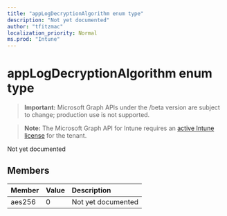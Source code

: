 ```yaml
---
title: "appLogDecryptionAlgorithm enum type"
description: "Not yet documented"
author: "tfitzmac"
localization_priority: Normal
ms.prod: "Intune"
---
```


# appLogDecryptionAlgorithm enum type

> **Important:** Microsoft Graph APIs under the /beta version are subject to change; production use is not supported.

> **Note:** The Microsoft Graph API for Intune requires an [active Intune license](https://go.microsoft.com/fwlink/?linkid=839381) for the tenant.

Not yet documented

## Members
|Member|Value|Description|
|:---|:---|:---|
|aes256|0|Not yet documented|





